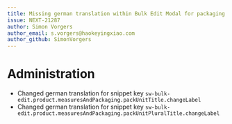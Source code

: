 ```yaml
---
title: Missing german translation within Bulk Edit Modal for packaging unit
issue: NEXT-21287
author: Simon Vorgers
author_email: s.vorgers@haokeyingxiao.com
author_github: SimonVorgers
---
```

# Administration
* Changed german translation for snippet key `sw-bulk-edit.product.measuresAndPackaging.packUnitTitle.changeLabel`
* Changed german translation for snippet key `sw-bulk-edit.product.measuresAndPackaging.packUnitPluralTitle.changeLabel`
